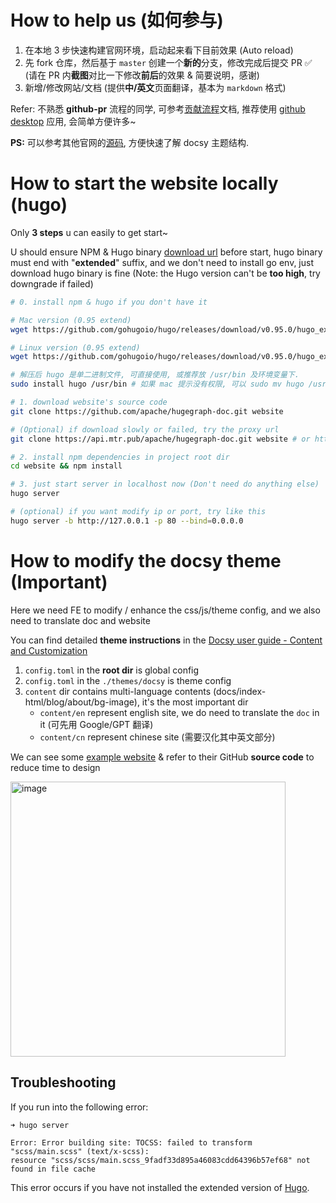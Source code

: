 # How to help us (如何参与)

1. 在本地 3 步快速构建官网环境，启动起来看下目前效果 (Auto reload)
2. 先 fork 仓库，然后基于 `master` 创建一个**新的**分支，修改完成后提交 PR ✅ (请在 PR 内**截图**对比一下修改**前后**的效果 & 简要说明，感谢)
3. 新增/修改网站/文档 (提供**中/英文**页面翻译，基本为 `markdown` 格式)

Refer: 不熟悉 **github-pr** 流程的同学, 可参考[贡献流程](https://github.com/apache/incubator-hugegraph/blob/master/CONTRIBUTING.md)文档, 推荐使用 [github desktop](https://desktop.github.com/) 应用, 会简单方便许多~

**PS:** 可以参考其他官网的[源码](https://www.docsy.dev/docs/examples), 方便快速了解 docsy 主题结构.

# How to start the website locally (hugo)

Only **3 steps** u can easily to get start~

U should ensure NPM & Hugo binary [download url](https://github.com/gohugoio/hugo/releases) before start, 
hugo binary must end with "**extended**" suffix, and we don't need to install go env, 
just download hugo binary is fine (Note: the Hugo version can't be **too high**, try downgrade if failed)

```bash
# 0. install npm & hugo if you don't have it

# Mac version (0.95 extend)
wget https://github.com/gohugoio/hugo/releases/download/v0.95.0/hugo_extended_0.95.0_macOS-64bit.tar.gz

# Linux version (0.95 extend)
wget https://github.com/gohugoio/hugo/releases/download/v0.95.0/hugo_extended_0.95.0_Linux-64bit.tar.gz

# 解压后 hugo 是单二进制文件, 可直接使用, 或推荐放 /usr/bin 及环境变量下.
sudo install hugo /usr/bin # 如果 mac 提示没有权限, 可以 sudo mv hugo /usr/local/bin

# 1. download website's source code
git clone https://github.com/apache/hugegraph-doc.git website

# (Optional) if download slowly or failed, try the proxy url
git clone https://api.mtr.pub/apache/hugegraph-doc.git website # or https://github.do/https://github.com/apache/hugegraph-doc.git

# 2. install npm dependencies in project root dir
cd website && npm install

# 3. just start server in localhost now (Don't need do anything else)
hugo server

# (optional) if you want modify ip or port, try like this
hugo server -b http://127.0.0.1 -p 80 --bind=0.0.0.0

```

# How to modify the docsy theme (**Important**)

Here we need FE to modify / enhance the css/js/theme config, and we also need to translate doc and website

You can find detailed **theme instructions** in the [Docsy user guide - Content and Customization](https://www.docsy.dev/docs/adding-content/)

1. `config.toml` in the **root dir** is global config
2. `config.toml` in the `./themes/docsy` is theme config
3. `content` dir contains multi-language contents (docs/index-html/blog/about/bg-image), it's the most important dir
    - `content/en` represent english site, we do need to translate the `doc` in it (可先用 Google/GPT 翻译)
    - `content/cn` represent chinese site (需要汉化其中英文部分)

We can see some [example website](https://www.docsy.dev/docs/examples/) & refer to their GitHub **source code** to reduce time to design

<img width="440" alt="image" src="https://user-images.githubusercontent.com/17706099/164688677-c2da2fc6-a88e-4786-a648-07a481cc8f9d.png">


## Troubleshooting

If you run into the following error:

```
➜ hugo server

Error: Error building site: TOCSS: failed to transform "scss/main.scss" (text/x-scss): 
resource "scss/scss/main.scss_9fadf33d895a46083cdd64396b57ef68" not found in file cache
```

This error occurs if you have not installed the extended version of [Hugo](https://github.com/gohugoio/hugo/releases).

[Docsy]: https://github.com/google/docsy
[example.docsy.dev]: https://example.docsy.dev
